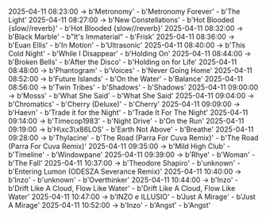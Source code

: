 2025-04-11 08:23:00 -> b'Metronomy' - b'Metronomy Forever' - b'The Light'
2025-04-11 08:27:00 -> b'New Constellations' - b'Hot Blooded {slow//reverb}' - b'Hot Blooded {slow//reverb}'
2025-04-11 08:32:00 -> b'Black Marble' - b"It's Immaterial" - b'Frisk'
2025-04-11 08:36:00 -> b'Euan Ellis' - b'In Motion' - b'Ultrasonic'
2025-04-11 08:40:00 -> b'This Cold Night' - b'While I Disappear' - b'Holding On'
2025-04-11 08:44:00 -> b'Broken Bells' - b'After the Disco' - b'Holding on for Life'
2025-04-11 08:48:00 -> b'Phantogram' - b'Voices' - b'Never Going Home'
2025-04-11 08:52:00 -> b'Future Islands' - b'On the Water' - b'Balance'
2025-04-11 08:56:00 -> b'Twin Tribes' - b'Shadows' - b'Shadows'
2025-04-11 09:00:00 -> b'Mosss' - b'What She Said' - b'What She Said'
2025-04-11 09:04:00 -> b'Chromatics' - b'Cherry (Deluxe)' - b'Cherry'
2025-04-11 09:09:00 -> b'Haevn' - b'Trade it for the Night' - b'Trade It For The Night'
2025-04-11 09:14:00 -> b'Timecop1983' - b'Night Drive' - b'On the Run'
2025-04-11 09:19:00 -> b'H\xc3\x86LOS' - b'Earth Not Above' - b'Breathe'
2025-04-11 09:28:00 -> b'Thylacine' - b'The Road (Parra For Cuva Remix)' - b'The Road (Parra For Cuva Remix)'
2025-04-11 09:35:00 -> b'Mild High Club' - b'Timeline' - b'Windowpane'
2025-04-11 09:39:00 -> b'Rhye' - b'Woman' - b'The Fall'
2025-04-11 10:37:00 -> b'Theodore Shapiro' - b'unknown' - b'Entering Lumon (ODESZA Severance Remix)'
2025-04-11 10:40:00 -> b'Inzo' - b'unknown' - b'Overthinker'
2025-04-11 10:44:00 -> b'Inzo' - b'Drift Like A Cloud, Flow Like Water' - b'Drift Like A Cloud, Flow Like Water'
2025-04-11 10:47:00 -> b'INZO e ILLUSIO' - b'Just A Mirage' - b'Just A Mirage'
2025-04-11 10:52:00 -> b'Inzo' - b'Angst' - b'Angst'
